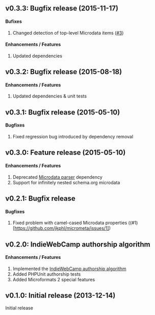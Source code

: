 v0.3.3: Bugfix release (2015-11-17)
-----------------------------------

#### Bufixes

1. Changed detection of top-level Microdata items ([#3](https://github.com/jkphl/micrometa/issues/3))  

#### Enhancements / Features

1. Updated dependencies


v0.3.2: Bugfix release (2015-08-18)
-----------------------------------

#### Enhancements / Features

1. Updated dependencies & unit tests


v0.3.1: Bugfix release (2015-05-10)
-----------------------------------

#### Bugfixes

1. Fixed regression bug introduced by dependency removal


v0.3.0: Feature release (2015-05-10)
------------------------------------

#### Enhancements / Features

1. Deprecated [Microdata parser](https://github.com/euskadi31/Microdata) dependency
2. Support for infinitely nested schema.org microdata


v0.2.1: Bugfix release
----------------------

#### Bugfixes

1.	Fixed problem with camel-cased Microdata properties ((#1)[https://github.com/jkphl/micrometa/issues/1])


v0.2.0: IndieWebCamp authorship algorithm
-----------------------------------------

#### Enhancements / Features

1.	Implemented the [IndieWebCamp authorship algorithm](http://indiewebcamp.com/authorship)
2.	Added PHPUnit authorship tests
3.	Added Microformats 2 special features


v0.1.0: Initial release (2013-12-14)
------------------------------------

Initial release